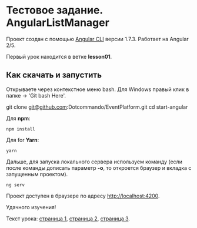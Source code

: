 # Тестовое задание. AngularListManager

Проект создан с помощью [Angular CLI](https://github.com/angular/angular-cli) версии 1.7.3. Работает на Angular 2/5.

Первый урок находится в ветке __lesson01__.

## Как скачать и запустить

Открываете через контекстное меню bash. Для Windows правый клик в папке -> 'Git bash Here'.

git clone git@github.com:Dotcommando/EventPlatform.git
cd start-angular

Для __npm__:

    npm install

Для for __Yarn__:

    yarn

Дальше, для запуска локального сервера используем команду (если после команды дописать параметр __-o__, то откроется браузер и вкладка с запущенным проектом).

    ng serv

Проект доступен в браузере по адресу [http://localhost:4200](http://localhost:4200).

Удачного изучения!

Текст урока: [страница 1](http://dev.hive.pro/courses/angular-2-5-testovoe-zadanie), 
[страница 2](http://dev.hive.pro/courses/angular-2-5-testovoe-zadanie/page-2),
[страница 3](http://dev.hive.pro/courses/angular-2-5-testovoe-zadanie/page-3).
